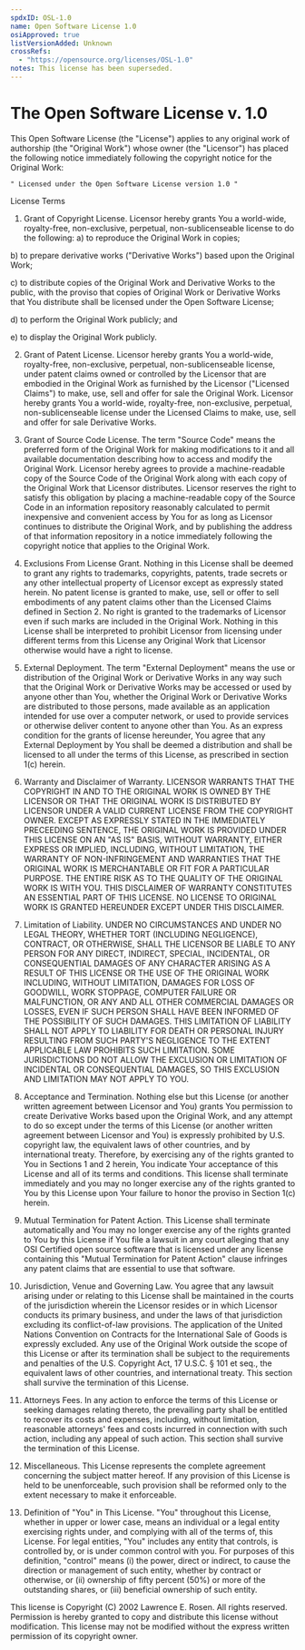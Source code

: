 ```yaml
---
spdxID: OSL-1.0
name: Open Software License 1.0
osiApproved: true
listVersionAdded: Unknown
crossRefs: 
  - "https://opensource.org/licenses/OSL-1.0"
notes: This license has been superseded.
---
```


# The Open Software License v. 1.0

This Open Software License (the "License") applies to any original work of authorship (the "Original Work") whose owner (the "Licensor") has placed the following notice immediately following the copyright notice for the Original Work:

```
" Licensed under the Open Software License version 1.0 "
```

License Terms

1) Grant of Copyright License. Licensor hereby grants You a world-wide, royalty-free, non-exclusive, perpetual, non-sublicenseable license to do the following:
  a) to reproduce the Original Work in copies;

  b) to prepare derivative works ("Derivative Works") based upon the Original Work;

  c) to distribute copies of the Original Work and Derivative Works to the public, with the proviso that copies of Original Work or Derivative Works that You distribute shall be licensed under the Open Software License;

  d) to perform the Original Work publicly; and

  e) to display the Original Work publicly.

2) Grant of Patent License. Licensor hereby grants You a world-wide, royalty-free, non-exclusive, perpetual, non-sublicenseable license, under patent claims owned or controlled by the Licensor that are embodied in the Original Work as furnished by the Licensor ("Licensed Claims") to make, use, sell and offer for sale the Original Work. Licensor hereby grants You a world-wide, royalty-free, non-exclusive, perpetual, non-sublicenseable license under the Licensed Claims to make, use, sell and offer for sale Derivative Works.

3) Grant of Source Code License. The term "Source Code" means the preferred form of the Original Work for making modifications to it and all available documentation describing how to access and modify the Original Work. Licensor hereby agrees to provide a machine-readable copy of the Source Code of the Original Work along with each copy of the Original Work that Licensor distributes. Licensor reserves the right to satisfy this obligation by placing a machine-readable copy of the Source Code in an information repository reasonably calculated to permit inexpensive and convenient access by You for as long as Licensor continues to distribute the Original Work, and by publishing the address of that information repository in a notice immediately following the copyright notice that applies to the Original Work.

4) Exclusions From License Grant. Nothing in this License shall be deemed to grant any rights to trademarks, copyrights, patents, trade secrets or any other intellectual property of Licensor except as expressly stated herein. No patent license is granted to make, use, sell or offer to sell embodiments of any patent claims other than the Licensed Claims defined in Section 2. No right is granted to the trademarks of Licensor even if such marks are included in the Original Work. Nothing in this License shall be interpreted to prohibit Licensor from licensing under different terms from this License any Original Work that Licensor otherwise would have a right to license.

5) External Deployment. The term "External Deployment" means the use or distribution of the Original Work or Derivative Works in any way such that the Original Work or Derivative Works may be accessed or used by anyone other than You, whether the Original Work or Derivative Works are distributed to those persons, made available as an application intended for use over a computer network, or used to provide services or otherwise deliver content to anyone other than You. As an express condition for the grants of license hereunder, You agree that any External Deployment by You shall be deemed a distribution and shall be licensed to all under the terms of this License, as prescribed in section 1(c) herein.

6) Warranty and Disclaimer of Warranty. LICENSOR WARRANTS THAT THE COPYRIGHT IN AND TO THE ORIGINAL WORK IS OWNED BY THE LICENSOR OR THAT THE ORIGINAL WORK IS DISTRIBUTED BY LICENSOR UNDER A VALID CURRENT LICENSE FROM THE COPYRIGHT OWNER. EXCEPT AS EXPRESSLY STATED IN THE IMMEDIATELY PRECEEDING SENTENCE, THE ORIGINAL WORK IS PROVIDED UNDER THIS LICENSE ON AN "AS IS" BASIS, WITHOUT WARRANTY, EITHER EXPRESS OR IMPLIED, INCLUDING, WITHOUT LIMITATION, THE WARRANTY OF NON-INFRINGEMENT AND WARRANTIES THAT THE ORIGINAL WORK IS MERCHANTABLE OR FIT FOR A PARTICULAR PURPOSE. THE ENTIRE RISK AS TO THE QUALITY OF THE ORIGINAL WORK IS WITH YOU. THIS DISCLAIMER OF WARRANTY CONSTITUTES AN ESSENTIAL PART OF THIS LICENSE. NO LICENSE TO ORIGINAL WORK IS GRANTED HEREUNDER EXCEPT UNDER THIS DISCLAIMER.

7) Limitation of Liability. UNDER NO CIRCUMSTANCES AND UNDER NO LEGAL THEORY, WHETHER TORT (INCLUDING NEGLIGENCE), CONTRACT, OR OTHERWISE, SHALL THE LICENSOR BE LIABLE TO ANY PERSON FOR ANY DIRECT, INDIRECT, SPECIAL, INCIDENTAL, OR CONSEQUENTIAL DAMAGES OF ANY CHARACTER ARISING AS A RESULT OF THIS LICENSE OR THE USE OF THE ORIGINAL WORK INCLUDING, WITHOUT LIMITATION, DAMAGES FOR LOSS OF GOODWILL, WORK STOPPAGE, COMPUTER FAILURE OR MALFUNCTION, OR ANY AND ALL OTHER COMMERCIAL DAMAGES OR LOSSES, EVEN IF SUCH PERSON SHALL HAVE BEEN INFORMED OF THE POSSIBILITY OF SUCH DAMAGES. THIS LIMITATION OF LIABILITY SHALL NOT APPLY TO LIABILITY FOR DEATH OR PERSONAL INJURY RESULTING FROM SUCH PARTY'S NEGLIGENCE TO THE EXTENT APPLICABLE LAW PROHIBITS SUCH LIMITATION. SOME JURISDICTIONS DO NOT ALLOW THE EXCLUSION OR LIMITATION OF INCIDENTAL OR CONSEQUENTIAL DAMAGES, SO THIS EXCLUSION AND LIMITATION MAY NOT APPLY TO YOU.

8) Acceptance and Termination. Nothing else but this License (or another written agreement between Licensor and You) grants You permission to create Derivative Works based upon the Original Work, and any attempt to do so except under the terms of this License (or another written agreement between Licensor and You) is expressly prohibited by U.S. copyright law, the equivalent laws of other countries, and by international treaty. Therefore, by exercising any of the rights granted to You in Sections 1 and 2 herein, You indicate Your acceptance of this License and all of its terms and conditions. This license shall terminate immediately and you may no longer exercise any of the rights granted to You by this License upon Your failure to honor the proviso in Section 1(c) herein.

9) Mutual Termination for Patent Action. This License shall terminate automatically and You may no longer exercise any of the rights granted to You by this License if You file a lawsuit in any court alleging that any OSI Certified open source software that is licensed under any license containing this "Mutual Termination for Patent Action" clause infringes any patent claims that are essential to use that software.

10) Jurisdiction, Venue and Governing Law. You agree that any lawsuit arising under or relating to this License shall be maintained in the courts of the jurisdiction wherein the Licensor resides or in which Licensor conducts its primary business, and under the laws of that jurisdiction excluding its conflict-of-law provisions. The application of the United Nations Convention on Contracts for the International Sale of Goods is expressly excluded. Any use of the Original Work outside the scope of this License or after its termination shall be subject to the requirements and penalties of the U.S. Copyright Act, 17 U.S.C. § 101 et seq., the equivalent laws of other countries, and international treaty. This section shall survive the termination of this License.

11) Attorneys Fees. In any action to enforce the terms of this License or seeking damages relating thereto, the prevailing party shall be entitled to recover its costs and expenses, including, without limitation, reasonable attorneys' fees and costs incurred in connection with such action, including any appeal of such action. This section shall survive the termination of this License.

12) Miscellaneous. This License represents the complete agreement concerning the subject matter hereof. If any provision of this License is held to be unenforceable, such provision shall be reformed only to the extent necessary to make it enforceable.

13) Definition of "You" in This License. "You" throughout this License, whether in upper or lower case, means an individual or a legal entity exercising rights under, and complying with all of the terms of, this License. For legal entities, "You" includes any entity that controls, is controlled by, or is under common control with you. For purposes of this definition, "control" means (i) the power, direct or indirect, to cause the direction or management of such entity, whether by contract or otherwise, or (ii) ownership of fifty percent (50%) or more of the outstanding shares, or (iii) beneficial ownership of such entity.

This license is Copyright (C) 2002 Lawrence E. Rosen. All rights reserved. Permission is hereby granted to copy and distribute this license without modification. This license may not be modified without the express written permission of its copyright owner.
